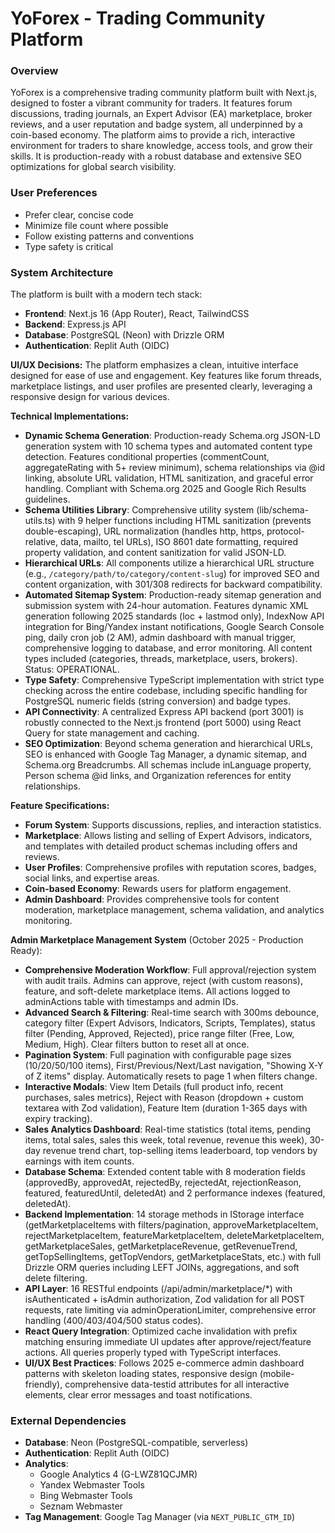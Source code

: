 # YoForex - Trading Community Platform

### Overview
YoForex is a comprehensive trading community platform built with Next.js, designed to foster a vibrant community for traders. It features forum discussions, trading journals, an Expert Advisor (EA) marketplace, broker reviews, and a user reputation and badge system, all underpinned by a coin-based economy. The platform aims to provide a rich, interactive environment for traders to share knowledge, access tools, and grow their skills. It is production-ready with a robust database and extensive SEO optimizations for global search visibility.

### User Preferences
- Prefer clear, concise code
- Minimize file count where possible
- Follow existing patterns and conventions
- Type safety is critical

### System Architecture
The platform is built with a modern tech stack:
- **Frontend**: Next.js 16 (App Router), React, TailwindCSS
- **Backend**: Express.js API
- **Database**: PostgreSQL (Neon) with Drizzle ORM
- **Authentication**: Replit Auth (OIDC)

**UI/UX Decisions:**
The platform emphasizes a clean, intuitive interface designed for ease of use and engagement. Key features like forum threads, marketplace listings, and user profiles are presented clearly, leveraging a responsive design for various devices.

**Technical Implementations:**
- **Dynamic Schema Generation**: Production-ready Schema.org JSON-LD generation system with 10 schema types and automated content type detection. Features conditional properties (commentCount, aggregateRating with 5+ review minimum), schema relationships via @id linking, absolute URL validation, HTML sanitization, and graceful error handling. Compliant with Schema.org 2025 and Google Rich Results guidelines.
- **Schema Utilities Library**: Comprehensive utility system (lib/schema-utils.ts) with 9 helper functions including HTML sanitization (prevents double-escaping), URL normalization (handles http, https, protocol-relative, data, mailto, tel URLs), ISO 8601 date formatting, required property validation, and content sanitization for valid JSON-LD.
- **Hierarchical URLs**: All components utilize a hierarchical URL structure (e.g., `/category/path/to/category/content-slug`) for improved SEO and content organization, with 301/308 redirects for backward compatibility.
- **Automated Sitemap System**: Production-ready sitemap generation and submission system with 24-hour automation. Features dynamic XML generation following 2025 standards (loc + lastmod only), IndexNow API integration for Bing/Yandex instant notifications, Google Search Console ping, daily cron job (2 AM), admin dashboard with manual trigger, comprehensive logging to database, and error monitoring. All content types included (categories, threads, marketplace, users, brokers). Status: OPERATIONAL.
- **Type Safety**: Comprehensive TypeScript implementation with strict type checking across the entire codebase, including specific handling for PostgreSQL numeric fields (string conversion) and badge types.
- **API Connectivity**: A centralized Express API backend (port 3001) is robustly connected to the Next.js frontend (port 5000) using React Query for state management and caching.
- **SEO Optimization**: Beyond schema generation and hierarchical URLs, SEO is enhanced with Google Tag Manager, a dynamic sitemap, and Schema.org Breadcrumbs. All schemas include inLanguage property, Person schema @id links, and Organization references for entity relationships.

**Feature Specifications:**
- **Forum System**: Supports discussions, replies, and interaction statistics.
- **Marketplace**: Allows listing and selling of Expert Advisors, indicators, and templates with detailed product schemas including offers and reviews.
- **User Profiles**: Comprehensive profiles with reputation scores, badges, social links, and expertise areas.
- **Coin-based Economy**: Rewards users for platform engagement.
- **Admin Dashboard**: Provides comprehensive tools for content moderation, marketplace management, schema validation, and analytics monitoring.

**Admin Marketplace Management System** (October 2025 - Production Ready):
- **Comprehensive Moderation Workflow**: Full approval/rejection system with audit trails. Admins can approve, reject (with custom reasons), feature, and soft-delete marketplace items. All actions logged to adminActions table with timestamps and admin IDs.
- **Advanced Search & Filtering**: Real-time search with 300ms debounce, category filter (Expert Advisors, Indicators, Scripts, Templates), status filter (Pending, Approved, Rejected), price range filter (Free, Low, Medium, High). Clear filters button to reset all at once.
- **Pagination System**: Full pagination with configurable page sizes (10/20/50/100 items), First/Previous/Next/Last navigation, "Showing X-Y of Z items" display. Automatically resets to page 1 when filters change.
- **Interactive Modals**: View Item Details (full product info, recent purchases, sales metrics), Reject with Reason (dropdown + custom textarea with Zod validation), Feature Item (duration 1-365 days with expiry tracking).
- **Sales Analytics Dashboard**: Real-time statistics (total items, pending items, total sales, sales this week, total revenue, revenue this week), 30-day revenue trend chart, top-selling items leaderboard, top vendors by earnings with item counts.
- **Database Schema**: Extended content table with 8 moderation fields (approvedBy, approvedAt, rejectedBy, rejectedAt, rejectionReason, featured, featuredUntil, deletedAt) and 2 performance indexes (featured, deletedAt).
- **Backend Implementation**: 14 storage methods in IStorage interface (getMarketplaceItems with filters/pagination, approveMarketplaceItem, rejectMarketplaceItem, featureMarketplaceItem, deleteMarketplaceItem, getMarketplaceSales, getMarketplaceRevenue, getRevenueTrend, getTopSellingItems, getTopVendors, getMarketplaceStats, etc.) with full Drizzle ORM queries including LEFT JOINs, aggregations, and soft delete filtering.
- **API Layer**: 16 RESTful endpoints (/api/admin/marketplace/*) with isAuthenticated + isAdmin authorization, Zod validation for all POST requests, rate limiting via adminOperationLimiter, comprehensive error handling (400/403/404/500 status codes).
- **React Query Integration**: Optimized cache invalidation with prefix matching ensuring immediate UI updates after approve/reject/feature actions. All queries properly typed with TypeScript interfaces.
- **UI/UX Best Practices**: Follows 2025 e-commerce admin dashboard patterns with skeleton loading states, responsive design (mobile-friendly), comprehensive data-testid attributes for all interactive elements, clear error messages and toast notifications.

### External Dependencies
- **Database**: Neon (PostgreSQL-compatible, serverless)
- **Authentication**: Replit Auth (OIDC)
- **Analytics**:
    - Google Analytics 4 (G-LWZ81QCJMR)
    - Yandex Webmaster Tools
    - Bing Webmaster Tools
    - Seznam Webmaster
- **Tag Management**: Google Tag Manager (via `NEXT_PUBLIC_GTM_ID`)